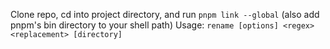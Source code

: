 Clone repo, cd into project directory, and run `pnpm link --global` (also add pnpm's bin directory to your shell path)
Usage: `rename [options] <regex> <replacement> [directory]`
